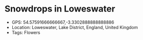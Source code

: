 # Snowdrops in Loweswater

- GPS: 54.57591666666667,-3.3302888888888886
- Location: Loweswater, Lake District, England, United Kingdom
- Tags: Flowers
